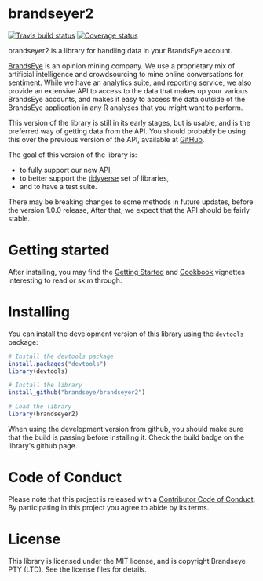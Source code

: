 
<!-- README.md is generated from README.Rmd. Please edit that file -->
brandseyer2
===========

[![Travis build status](https://travis-ci.com/brandseye/brandseyer2.svg?branch=master)](https://travis-ci.com/brandseye/brandseyer2) [![Coverage status](https://codecov.io/gh/brandseye/brandseyer2/branch/master/graph/badge.svg)](https://codecov.io/github/brandseye/brandseyer2?branch=master)

brandseyer2 is a library for handling data in your BrandsEye account.

[BrandsEye](http://www.brandseye.com) is an opinion mining company. We use a proprietary mix of artificial intelligence and crowdsourcing to mine online conversations for sentiment. While we have an analytics suite, and reporting service, we also provide an extensive API to access to the data that makes up your various BrandsEye accounts, and makes it easy to access the data outside of the BrandsEye application in any [R](http://www.r-project.org/) analyses that you might want to perform.

This version of the library is still in its early stages, but is usable, and is the preferred way of getting data from the API. You should probably be using this over the previous version of the API, available at [GitHub](https://github.com/brandseye/brandseyer "The original brandseyer library").

The goal of this version of the library is:

-   to fully support our new API,
-   to better support the [tidyverse](https://www.tidyverse.org/) set of libraries,
-   and to have a test suite.

There may be breaking changes to some methods in future updates, before the version 1.0.0 release, After that, we expect that the API should be fairly stable.

Getting started
===============

After installing, you may find the [Getting Started](https://brandseye.github.io/brandseyer2/articles/brandseyer2.html) and [Cookbook](https://brandseye.github.io/brandseyer2/articles/cookbook.html) vignettes interesting to read or skim through.

Installing
==========

You can install the development version of this library using the `devtools` package:

``` r
# Install the devtools package
install.packages("devtools")
library(devtools)

# Install the library
install_github("brandseye/brandseyer2")

# Load the library
library(brandseyer2)
```

When using the development version from github, you should make sure that the build is passing before installing it. Check the build badge on the library's github page.

Code of Conduct
===============

Please note that this project is released with a [Contributor Code of Conduct](CODE_OF_CONDUCT.md). By participating in this project you agree to abide by its terms.

License
=======

This library is licensed under the MIT license, and is copyright Brandseye PTY (LTD). See the license files for details.
